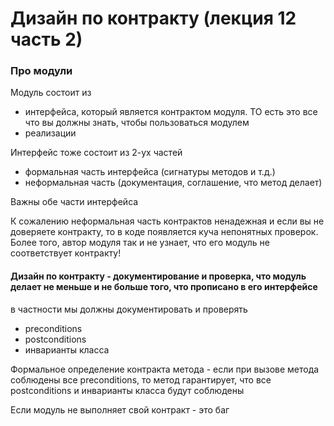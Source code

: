 # Дизайн по контракту (лекция 12 часть 2)

### Про модули
Модуль состоит из
- интерфейса, который является контрактом модуля. ТО есть это все что вы должны знать, чтобы пользоваться модулем
- реализации

Интерфейс тоже состоит из 2-ух частей
- формальная часть интерфейса (сигнатуры методов и т.д.)
- неформальная часть (документация, соглашение, что метод делает)

Важны обе части интерфейса

К сожалению неформальная часть контрактов ненадежная и если вы не доверяете контракту, то в коде появляется куча непонятных проверок. <br>
Более того, автор модуля так и не узнает, что его модуль не соответствует контракту!

#### Дизайн по контракту - документирование и проверка, что модуль делает не меньше и не больше того, что прописано в его интерфейсе

в частности мы должны документировать и проверять
- preconditions
- postconditions
- инварианты класса

Формальное определение контракта метода - если при вызове метода соблюдены все preconditions, то метод гарантирует, что все postconditions и инварианты класса будут соблюдены

Если модуль не выполняет свой контракт - это баг

